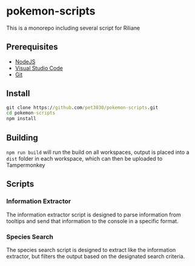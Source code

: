 # pokemon-scripts

This is a monorepo including several script for Riliane

## Prerequisites

- [NodeJS](https://nodejs.org/en/download/package-manager)
- [Visual Studio Code](https://code.visualstudio.com/)
- [Git](https://git-scm.com/downloads/win)

## Install

```cmd
git clone https://github.com/pet3030/pokemon-scripts.git
cd pokemon-scripts
npm install
```

## Building

`npm run build` will run the build on all workspaces, output is placed into a `dist` folder in each workspace, which can then be uploaded to Tampermonkey

## Scripts

### Information Extractor

The information extractor script is designed to parse information from tooltips and send that information to the console in a specific format.

### Species Search

The species search script is designed to extract like the information extractor, but filters the output based on the designated search criteria.
